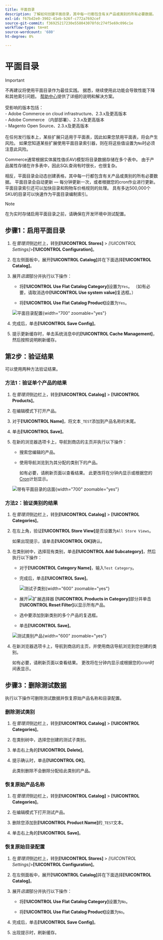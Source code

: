 ```yaml
---
title: 平面目录
description: 了解如何创建平面目录，其中每一行都包含有关产品或类别的所有必要数据。
exl-id: f67bd2e0-3902-41eb-b26f-c772a7692cef
source-git-commit: f36925217230e558043078fdc274f5e69c096c1e
workflow-type: tm+mt
source-wordcount: '680'
ht-degree: 0%

---
```


# 平面目录

>[!IMPORTANT]
>
>不再建议将使用平面目录作为最佳实践。 据悉，继续使用此功能会导致性能下降和其他索引问题。 [帮助中心](https://experienceleague.adobe.com/docs/commerce-knowledge-base/kb/troubleshooting/miscellaneous/slow-performance-slow-and-long-running-crons.html?lang=zh-Hans)提供了详细的说明和解决方案。<br/><br/>受影响的版本包括：<br/>- Adobe Commerce on cloud infrastructure、2.3.x及更高版本<br/>- Adobe Commerce （内部部署）、2.3.x及更高版本<br/>- Magento Open Source、2.3.x及更高版本<br/><br/>在任何发行版本上，某些扩展只适用于平面表，因此如果您禁用平面表，将会产生风险。 如果您知道某些扩展使用平面目录索引器，则在将这些值设置为`No`时必须注意此风险。

Commerce通常根据实体属性值(EAV)模型将目录数据存储在多个表中。 由于产品属性存储在许多表中，因此SQL查询有时很长，也很复杂。

相反，平面目录会动态创建表格，其中每一行都包含有关产品或类别的所有必要数据。 平面目录会自动更新 — 每分钟更新一次，或者根据您的cron作业进行更新。 平面目录索引还可以加快目录和购物车价格规则的处理。 具有多达500,000个SKU的目录可以快速作为平面目录编制索引。

>[!NOTE]
>
>在为实时存储启用平面目录之前，请确保在开发环境中测试配置。

## 步骤1：启用平面目录

1. 在&#x200B;_管理员_&#x200B;侧边栏上，转到&#x200B;**[!UICONTROL Stores]** > _[!UICONTROL Settings]_>**[!UICONTROL Configuration]**。

1. 在左侧面板中，展开&#x200B;**[!UICONTROL Catalog]**&#x200B;并在下面选择&#x200B;**[!UICONTROL Catalog]**。

1. 展开&#x200B;_店面_&#x200B;部分并执行以下操作：

   - 将&#x200B;**[!UICONTROL Use Flat Catalog Category]**&#x200B;设置为`Yes`。 （如有必要，请取消选中&#x200B;**[!UICONTROL Use system value]**&#x200B;复选框。）

   - 将&#x200B;**[!UICONTROL Use Flat Catalog Product]**&#x200B;设置为`Yes`。

   ![平面目录配置](./assets/use-flat-catalog.png){width="700" zoomable="yes"}

1. 完成后，单击&#x200B;**[!UICONTROL Save Config]**。

1. 提示更新缓存时，单击系统消息中的&#x200B;**[!UICONTROL Cache Management]**，然后按照说明刷新缓存。

## 第2步：验证结果

可以使用两种方法验证结果。

### 方法1：验证单个产品的结果

1. 在&#x200B;_管理员_&#x200B;侧边栏上，转到&#x200B;**[!UICONTROL Catalog]** > **[!UICONTROL Products]**。

1. 在编辑模式下打开产品。

1. 对于&#x200B;**[!UICONTROL Name]**，将文本`_TEST`添加到产品名称的末尾。

1. 单击&#x200B;**[!UICONTROL Save]**。

1. 在新的浏览器选项卡上，导航到商店的主页并执行以下操作：

   - 搜索您编辑的产品。

   - 使用导航浏览到为其分配的类别下的产品。

     如有必要，请刷新页面以查看结果。 此更改将在分钟内显示或根据您的[Cron](../systems/cron.md)计划显示。

   ![带有平面目录的店面](./assets/storefront-flat-catalog-enabled.png){width="700" zoomable="yes"}

### 方法2：验证类别的结果

1. 在&#x200B;_管理员_&#x200B;侧边栏上，转到&#x200B;**[!UICONTROL Catalog]** > **[!UICONTROL Categories]**。

1. 在左上角，验证&#x200B;**[!UICONTROL Store View]**&#x200B;是否设置为`All Store Views`。

   如果出现提示，请单击&#x200B;**[!UICONTROL OK]**&#x200B;确认。

1. 在类别树中，选择现有类别，单击&#x200B;**[!UICONTROL Add Subcategory]**，然后执行以下操作：

   - 对于&#x200B;**[!UICONTROL Category Name]**，输入`Test Category`。

   - 完成后，单击&#x200B;**[!UICONTROL Save]**。

     ![测试子类别](./assets/catalog-flat-test-category.png){width="600" zoomable="yes"}

   - 展开![扩展选择器](../assets/icon-display-expand.png) **[!UICONTROL Products in Category]**&#x200B;部分并单击&#x200B;**[!UICONTROL Reset Filter]**&#x200B;以显示所有产品。

   - 选中要添加到新类别的多个产品的复选框。

   - 单击&#x200B;**[!UICONTROL Save]**。

   ![测试类别产品](./assets/catalog-flat-test-category-products.png){width="600" zoomable="yes"}

1. 在新浏览器选项卡上，导航到商店的主页，并使用商店导航浏览到您创建的类别。

   如有必要，请刷新页面以查看结果。 更改将在分钟内显示或根据您的cron时间表显示。

## 步骤3：删除测试数据

执行以下操作可删除测试数据并恢复原始产品名称和目录配置。

### 删除测试类别

1. 在&#x200B;_管理员_&#x200B;侧边栏上，转到&#x200B;**[!UICONTROL Catalog]** > **[!UICONTROL Categories]**。

1. 在类别树中，选择您创建的测试子类别。

1. 单击右上角的&#x200B;**[!UICONTROL Delete]**。

1. 提示确认时，单击&#x200B;**[!UICONTROL OK]**。

   此类别删除不会删除分配给此类别的产品。

### 恢复原始产品名称

1. 在&#x200B;_管理员_&#x200B;侧边栏上，转到&#x200B;**[!UICONTROL Catalog]** > **[!UICONTROL Categories]**。

1. 在编辑模式下打开测试产品。

1. 删除您添加到&#x200B;**[!UICONTROL Product Name]**&#x200B;的`_TEST`文本。

1. 单击右上角的&#x200B;**[!UICONTROL Save]**。

### 恢复原始目录配置

1. 在&#x200B;_管理员_&#x200B;侧边栏上，转到&#x200B;**[!UICONTROL Stores]** > _[!UICONTROL Settings]_>**[!UICONTROL Configuration]**。

1. 在左侧面板中，展开&#x200B;**[!UICONTROL Catalog]**&#x200B;并在下面选择&#x200B;**[!UICONTROL Catalog]**。

1. 展开&#x200B;_店面_&#x200B;部分并执行以下操作：

   - 将&#x200B;**[!UICONTROL Use Flat Catalog Category]**&#x200B;设置为`No`。

   - 将&#x200B;**[!UICONTROL Use Flat Catalog Product]**&#x200B;设置为`No`。

1. 完成后，单击&#x200B;**[!UICONTROL Save Config]**。

1. 出现提示时，刷新缓存。
